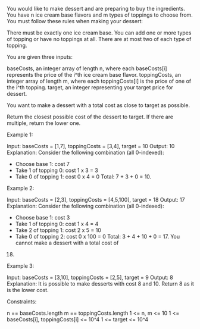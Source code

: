 You would like to make dessert and are preparing to buy the ingredients. You
have n ice cream base flavors and m types of toppings to choose from. You
must follow these rules when making your dessert:


There must be exactly one ice cream base.
You can add one or more types of topping or have no toppings at all.
There are at most two of each type of topping.


You are given three inputs:


baseCosts, an integer array of length n, where each baseCosts[i] represents
the price of the i^th ice cream base flavor.
toppingCosts, an integer array of length m, where each toppingCosts[i] is the
price of one of the i^th topping.
target, an integer representing your target price for dessert.


You want to make a dessert with a total cost as close to target as possible.

Return the closest possible cost of the dessert to target. If there are
multiple, return the lower one.


Example 1:


Input: baseCosts = [1,7], toppingCosts = [3,4], target = 10
Output: 10
Explanation: Consider the following combination (all 0-indexed):
- Choose base 1: cost 7
- Take 1 of topping 0: cost 1 x 3 = 3
- Take 0 of topping 1: cost 0 x 4 = 0
Total: 7 + 3 + 0 = 10.


Example 2:


Input: baseCosts = [2,3], toppingCosts = [4,5,100], target = 18
Output: 17
Explanation: Consider the following combination (all 0-indexed):
- Choose base 1: cost 3
- Take 1 of topping 0: cost 1 x 4 = 4
- Take 2 of topping 1: cost 2 x 5 = 10
- Take 0 of topping 2: cost 0 x 100 = 0
Total: 3 + 4 + 10 + 0 = 17. You cannot make a dessert with a total cost of
18.


Example 3:


Input: baseCosts = [3,10], toppingCosts = [2,5], target = 9
Output: 8
Explanation: It is possible to make desserts with cost 8 and 10. Return 8 as
it is the lower cost.



Constraints:


n == baseCosts.length
m == toppingCosts.length
1 <= n, m <= 10
1 <= baseCosts[i], toppingCosts[i] <= 10^4
1 <= target <= 10^4




